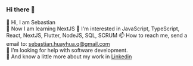 ### Hi there 👋

👋 Hi, I am Sebastian  
🌱 Now I am learning NextJS
👀 I'm interested in JavaScript, TypeScript, React, NextJS, Flutter, NodeJS, SQL, SCRUM
📫 How to reach me, send a email to: sebastian.huayhua.q@gmail.com  
🤔 I’m looking for help with software development.  
🔭 And know a little more about my work in [Linkedin](https://www.linkedin.com/in/sebastian-quispe-99a292200/)
